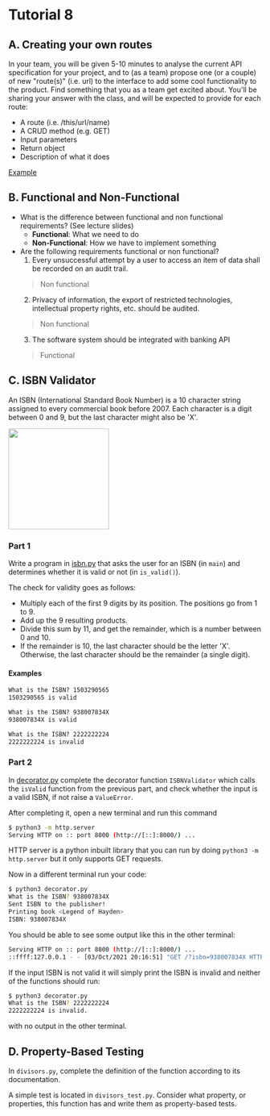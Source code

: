 # Tutorial 8

## A. Creating your own routes

In your team, you will be given 5-10 minutes to analyse the current API specification for your project, and to (as a team) propose one (or a couple) of new "route(s)" (i.e. url) to the interface to add some cool functionality to the product. Find something that you as a team get excited about. You'll be sharing your answer with the class, and will be expected to provide for each route:
  * A route (i.e. /this/url/name)
  * A CRUD method (e.g. GET)
  * Input parameters
  * Return object
  * Description of what it does

[Example](https://gist.github.com/angary/e66d9595607fe9856d70ca06f7a5a245)

## B. Functional and Non-Functional

* What is the difference between functional and non functional requirements? (See lecture slides)
  * **Functional**: What we need to do
  * **Non-Functional**: How we have to implement something
* Are the following requirements functional or non functional?
  1. Every unsuccessful attempt by a user to access an item of data shall be recorded on an audit trail.
    > Non functional
  2. Privacy of information, the export of restricted technologies, intellectual property rights, etc. should be audited.
    > Non functional
  3. The software system should be integrated with banking API
    > Functional

## C. ISBN Validator

An ISBN (International Standard Book Number) is a 10 character string assigned to every commercial book before 2007. Each character is a digit between 0 and 9, but the last character might also be 'X'.

<img src='https://blog-cdn.reedsy.com/directories/admin/featured_image/264/a6c86df5fe718614a3c60daa95825b77.jpg' width='200' />

### Part 1

Write a program in [isbn.py](isbn.py) that asks the user for an ISBN (in `main`) and determines whether it is valid or not (in `is_valid()`).

The check for validity goes as follows:
* Multiply each of the first 9 digits by its position. The positions go from 1 to 9.
* Add up the 9 resulting products.
* Divide this sum by 11, and get the remainder, which is a number between 0 and 10.
* If the remainder is 10, the last character should be the letter 'X'. Otherwise, the last character should be the remainder (a single digit).

#### Examples

```txt
What is the ISBN? 1503290565
1503290565 is valid
```

```txt
What is the ISBN? 938007834X
938007834X is valid
```

```txt
What is the ISBN? 2222222224
2222222224 is invalid
```

### Part 2

In [decorator.py](decorator.py) complete the decorator function `ISBNValidator` which calls the `isValid` function from the previous part, and check whether the input is a valid ISBN, if not raise a `ValueError`.

After completing it, open a new terminal and run this command

```bash
$ python3 -m http.server
Serving HTTP on :: port 8000 (http://[::]:8000/) ...
```
HTTP server is a python inbuilt library that you can run by doing `python3 -m http.server` but it only supports GET requests.

Now in a different terminal run your code:

```bash
$ python3 decorator.py
What is the ISBN? 938007834X
Sent ISBN to the publisher!
Printing book <Legend of Hayden>
ISBN: 938007834X
```

You should be able to see some output like this in the other terminal:

```bash
Serving HTTP on :: port 8000 (http://[::]:8000/) ...
::ffff:127.0.0.1 - - [03/Oct/2021 20:16:51] "GET /?isbn=938007834X HTTP/1.1" 200 -
```

If the input ISBN is not valid it will simply print the ISBN is invalid and neither of the functions should run:

```bash
$ python3 decorator.py
What is the ISBN? 2222222224
2222222224 is invalid.
```

with no output in the other terminal.

## D. Property-Based Testing

In `divisors.py`, complete the definition of the function according to its documentation.

A simple test is located in `divisors_test.py`. Consider what property, or properties, this function has and write them as property-based tests.
